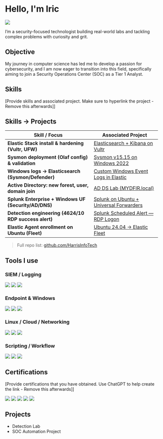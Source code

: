 # Hello, I'm Iric 
<a href="https://www.linkedin.com/in/iric-harris/"><img src="https://img.shields.io/badge/-LinkedIn-0072b1?&style=for-the-badge&logo=linkedin&logoColor=white" /></a>

I’m a security-focused technologist building real-world labs and tackling complex problems with curiosity and grit.

## Objective

My journey in computer science has led me to develop a passion for cybersecurity, and I am now eager to transition into this field, specifically aiming to join a Security Operations Center (SOC) as a Tier 1 Analyst.

## Skills
[Provide skills and associated project. Make sure to hyperlink the project - Remove this afterwards]]

## Skills → Projects
| Skill / Focus                                      | Associated Project |
|----------------------------------------------------|--------------------|
| **Elastic Stack install & hardening (Vultr, UFW)** | <a href="https://github.com/HarrisInfoTech/elasticsearch-kibana-vultr-setup">Elasticsearch + Kibana on Vultr</a> |
| **Sysmon deployment (Olaf config) & validation**   | <a href="https://github.com/HarrisInfoTech/sysmon-olaf-windows-2022-setup">Sysmon v15.15 on Windows 2022</a> |
| **Windows logs → Elasticsearch (Sysmon/Defender)** | <a href="https://github.com/HarrisInfoTech?tab=repositories&q=windows%20logs%20elasticsearch">Custom Windows Event Logs in Elastic</a> |
| **Active Directory: new forest, user, domain join**| <a href="https://github.com/HarrisInfoTech?tab=repositories&q=active%20directory">AD DS Lab (MYDFIR.local)</a> |
| **Splunk Enterprise + Windows UF (Security/AD/DNS)** | <a href="https://github.com/HarrisInfoTech?tab=repositories&q=splunk">Splunk on Ubuntu + Universal Forwarders</a> |
| **Detection engineering (4624/10 RDP success alert)** | <a href="https://github.com/HarrisInfoTech?tab=repositories&q=4624">Splunk Scheduled Alert — RDP Logon</a> |
| **Elastic Agent enrollment on Ubuntu (Fleet)**     | <a href="https://github.com/HarrisInfoTech?tab=repositories&q=elastic%20agent%20ubuntu">Ubuntu 24.04 → Elastic Fleet</a> |

> Full repo list: <a href="https://github.com/HarrisInfoTech">github.com/HarrisInfoTech</a>

## Tools I use
### SIEM / Logging
<div>
  <img src="https://img.shields.io/badge/-Elastic-005571?&style=for-the-badge&logo=Elastic&logoColor=white" />
  <img src="https://img.shields.io/badge/-Kibana-005571?&style=for-the-badge&logo=Kibana&logoColor=white" />
  <img src="https://img.shields.io/badge/-Splunk-000000?&style=for-the-badge&logo=Splunk&logoColor=white" />
</div>

### Endpoint & Windows
<div>
  <img src="https://img.shields.io/badge/-Sysmon-5A2D81?&style=for-the-badge&logoColor=white" />
  <img src="https://img.shields.io/badge/-Microsoft_Defender-00A4EF?&style=for-the-badge&logo=Microsoft&logoColor=white" />
  <img src="https://img.shields.io/badge/-Active_Directory-2672EC?&style=for-the-badge&logo=Microsoft&logoColor=white" />
</div>

### Linux / Cloud / Networking
<div>
  <img src="https://img.shields.io/badge/-Ubuntu-EB5E28?&style=for-the-badge&logo=Ubuntu&logoColor=white" />
  <img src="https://img.shields.io/badge/-Vultr-007BFC?&style=for-the-badge&logo=v&logoColor=white" />
  <img src="https://img.shields.io/badge/-UFW-333333?&style=for-the-badge&logoColor=white" />
</div>

### Scripting / Workflow
<div>
  <img src="https://img.shields.io/badge/-PowerShell-5391FE?&style=for-the-badge&logo=powershell&logoColor=white" />
  <img src="https://img.shields.io/badge/-Bash-121011?&style=for-the-badge&logo=gnubash&logoColor=white" />
  <img src="https://img.shields.io/badge/-GitHub-181717?&style=for-the-badge&logo=github&logoColor=white" />
</div>


## Certifications
[Provide certifications that you have obtained. Use ChatGPT to help create the link - Remove this afterwards]]
<div>
<img src="https://img.shields.io/badge/-Security%2B-FF0000?&style=for-the-badge&logo=CompTIA&logoColor=white" />
<img src="https://img.shields.io/badge/-Network%2B-007ACC?&style=for-the-badge&logo=CompTIA&logoColor=white" />
<img src="https://img.shields.io/badge/-A%2B-4D4D4D?&style=for-the-badge&logo=CompTIA&logoColor=white" />
<img src="https://img.shields.io/badge/-CDSA-006400?&style=for-the-badge&logoColor=white" />
<img src="https://img.shields.io/badge/-CCD-000080?&style=for-the-badge&logoColor=white" />
</div>

## Projects
- Detection Lab
- SOC Automation Project
